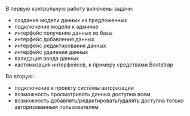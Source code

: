 В первую контрольную работу включены задачи:
<ul>
<li>создание модели данных из предложенных</li>
<li>подключение модели к админке</li>
<li>интерфейс получение данных из базы</li>
<li>интерфейс добавления данных</li>
<li>интерфейс редактирования данных</li>
<li>интерфейс удаления данных</li>
<li>валидация ввода данных</li>
<li>кастомизация интерфейсов, к примеру средствами Bootstrap</li>
</ul>
Во вторую:
<ul>
<li>подключение к проекту системы авторизации</li>
<li>возможность просматривать данных доступна всем</li>
<li>возможность добавлять/редактировать/удалять доступна только авторизованным пользователям</li>
</ul>
